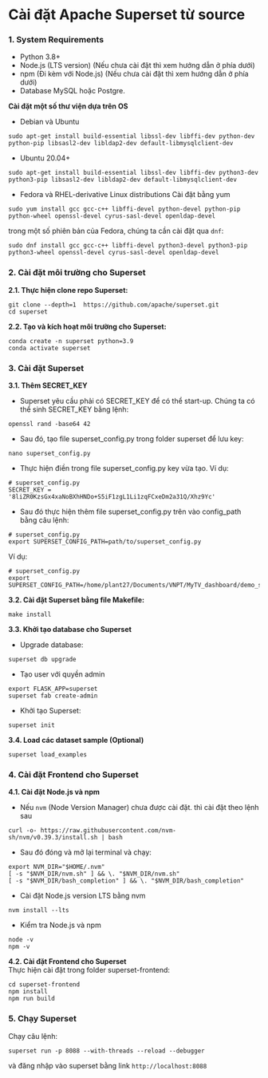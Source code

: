 # Cài đặt Apache Superset từ source

### 1. System Requirements

* Python 3.8+
* Node.js (LTS version) (Nếu chưa cài đặt thì xem hướng dẫn ở phía dưới)
* npm (Đi kèm với Node.js) (Nếu chưa cài đặt thì xem hướng dẫn ở phía dưới)
* Database MySQL hoặc Postgre.

**Cài đặt một số thư viện dựa trên OS**
* Debian và Ubuntu
```shell
sudo apt-get install build-essential libssl-dev libffi-dev python-dev python-pip libsasl2-dev libldap2-dev default-libmysqlclient-dev
```
    
* Ubuntu 20.04+
```shell
sudo apt-get install build-essential libssl-dev libffi-dev python3-dev python3-pip libsasl2-dev libldap2-dev default-libmysqlclient-dev
```
    
* Fedora và RHEL-derivative Linux distributions
Cài đặt bằng yum
```shell
sudo yum install gcc gcc-c++ libffi-devel python-devel python-pip python-wheel openssl-devel cyrus-sasl-devel openldap-devel
```
    
trong một số phiên bản của Fedora, chúng ta cần cài đặt qua `dnf`:
```shell
sudo dnf install gcc gcc-c++ libffi-devel python3-devel python3-pip python3-wheel openssl-devel cyrus-sasl-devel openldap-devel
```
    


### 2. Cài đặt môi trường cho Superset

**2.1. Thực hiện clone repo Superset:**

```shell
git clone --depth=1  https://github.com/apache/superset.git
cd superset
```

**2.2. Tạo và kích hoạt môi trường cho Superset:**

```shell
conda create -n superset python=3.9
conda activate superset
```
### 3. Cài đặt Superset

**3.1. Thêm SECRET_KEY** 
* Superset yêu cầu phải có SECRET_KEY để có thể start-up. Chúng ta có thể sinh SECRET_KEY bằng lệnh:
```shell
openssl rand -base64 42
```
    
* Sau đó, tạo file superset_config.py trong folder superset để lưu key:

```shell
nano superset_config.py
```
    
* Thực hiện điền trong file superset_config.py key vừa tạo. Ví dụ:
```shell
# superset_config.py
SECRET_KEY = '8liZR0KzsGx4xaNoBXhHNDo+S5iF1zgL1Li1zqFCxeDm2a31Q/Xhz9Yc'
```
    
* Sau đó thực hiện thêm file superset_config.py trên vào config_path bằng câu lệnh:
```shell
# superset_config.py
export SUPERSET_CONFIG_PATH=path/to/superset_config.py
```
Ví dụ: 

```shell
# superset_config.py
export SUPERSET_CONFIG_PATH=/home/plant27/Documents/VNPT/MyTV_dashboard/demo_superset3/superset/superset_config.py
```

**3.2. Cài đặt Superset bằng file Makefile:**
```shell
make install
```
    
**3.3. Khởi tạo database cho Superset**

* Upgrade database:
```shell
superset db upgrade
```
    
* Tạo user với quyền admin
```shell
export FLASK_APP=superset
superset fab create-admin
```
    
* Khởi tạo Superset:
```shell
superset init
```
    
**3.4. Load các dataset sample (Optional)**
```shell
superset load_examples
```
    
### 4. Cài đặt Frontend cho Superset

**4.1. Cài đặt Node.js và npm**

* Nếu `nvm` (Node Version Manager) chưa được cài đặt. thì cài đặt theo lệnh sau
```shell
curl -o- https://raw.githubusercontent.com/nvm-sh/nvm/v0.39.3/install.sh | bash
```
* Sau đó đóng và mở lại terminal và chạy:
```shell
export NVM_DIR="$HOME/.nvm"
[ -s "$NVM_DIR/nvm.sh" ] && \. "$NVM_DIR/nvm.sh"
[ -s "$NVM_DIR/bash_completion" ] && \. "$NVM_DIR/bash_completion"
```

* Cài đặt Node.js version LTS bằng nvm
```shell
nvm install --lts
```
* Kiểm tra Node.js và npm
```shell
node -v
npm -v
```

**4.2. Cài đặt Frontend cho Superset**    
Thực hiện cài đặt trong folder superset-frontend:
```shell
cd superset-frontend
npm install
npm run build
```
    
### 5. Chạy Superset
Chạy câu lệnh: 
```shell
superset run -p 8088 --with-threads --reload --debugger
```
và đăng nhập vào superset bằng link `http://localhost:8088`
